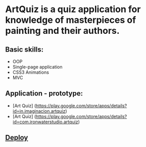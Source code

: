 # ArtQuiz is a quiz application for knowledge of masterpieces of painting and their authors.

## Basic skills:  
 - OOP
 - Single-page application
 - CSS3 Animations
 - MVC
 
 ## Application - prototype:
 - [Art Quiz] (https://play.google.com/store/apps/details?id=in.imaginacion.artquiz)
  - [Art Quiz] (https://play.google.com/store/apps/details?id=com.ironwaterstudio.artquiz)

 ## [Deploy](https://tonyaber.github.io/art-quiz/art-quiz/)
